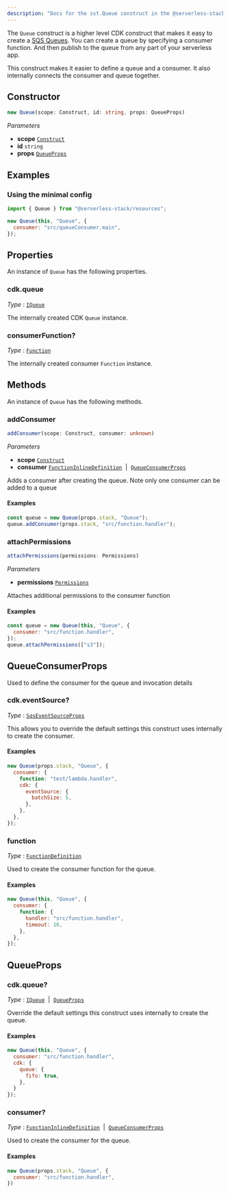 ```yaml
---
description: "Docs for the sst.Queue construct in the @serverless-stack/resources package"
---
```

<!--
!!!!!!!!!!!!!!!!!!!!!!!!!!!!!!!!!!!!!!!!!!!!!!!!!!!!!!!!!!!!!!!
!!                                                           !!
!!  This file has been automatically generated, do not edit  !!
!!                                                           !!
!!!!!!!!!!!!!!!!!!!!!!!!!!!!!!!!!!!!!!!!!!!!!!!!!!!!!!!!!!!!!!!
-->
The `Queue` construct is a higher level CDK construct that makes it easy to create a [SQS Queues](https://aws.amazon.com/sqs/). You can create a queue by specifying a consumer function. And then publish to the queue from any part of your serverless app.

This construct makes it easier to define a queue and a consumer. It also internally connects the consumer and queue together.


## Constructor
```ts
new Queue(scope: Construct, id: string, props: QueueProps)
```
_Parameters_
- __scope__ [`Construct`](https://docs.aws.amazon.com/cdk/api/v2/docs/constructs.Construct.html)
- __id__ `string`
- __props__ [`QueueProps`](#queueprops)

## Examples

### Using the minimal config

```js
import { Queue } from "@serverless-stack/resources";

new Queue(this, "Queue", {
  consumer: "src/queueConsumer.main",
});
```

## Properties
An instance of `Queue` has the following properties.

### cdk.queue

_Type_ : [`IQueue`](https://docs.aws.amazon.com/cdk/api/v2/docs/aws-cdk-lib.IQueue.html)

The internally created CDK `Queue` instance.


### consumerFunction?

_Type_ : [`Function`](Function)

The internally created consumer `Function` instance.

## Methods
An instance of `Queue` has the following methods.
### addConsumer

```ts
addConsumer(scope: Construct, consumer: unknown)
```
_Parameters_
- __scope__ [`Construct`](https://docs.aws.amazon.com/cdk/api/v2/docs/constructs.Construct.html)
- __consumer__ [`FunctionInlineDefinition`](FunctionInlineDefinition)&nbsp; | &nbsp;[`QueueConsumerProps`](#queueconsumerprops)


Adds a consumer after creating the queue. Note only one consumer can be added to a queue

#### Examples

```js {3}
const queue = new Queue(props.stack, "Queue");
queue.addConsumer(props.stack, "src/function.handler");
```

### attachPermissions

```ts
attachPermissions(permissions: Permissions)
```
_Parameters_
- __permissions__ [`Permissions`](Permissions)


Attaches additional permissions to the consumer function

#### Examples

```js
const queue = new Queue(this, "Queue", {
  consumer: "src/function.handler",
});
queue.attachPermissions(["s3"]);
```

## QueueConsumerProps
Used to define the consumer for the queue and invocation details


### cdk.eventSource?

_Type_ : [`SqsEventSourceProps`](https://docs.aws.amazon.com/cdk/api/v2/docs/aws-cdk-lib.SqsEventSourceProps.html)

This allows you to override the default settings this construct uses internally to create the consumer.

#### Examples

```js
new Queue(props.stack, "Queue", {
  consumer: {
    function: "test/lambda.handler",
    cdk: {
      eventSource: {
        batchSize: 5,
      },
    },
  },
});
```


### function

_Type_ : [`FunctionDefinition`](FunctionDefinition)

Used to create the consumer function for the queue.

#### Examples

```js
new Queue(this, "Queue", {
  consumer: {
    function: {
      handler: "src/function.handler",
      timeout: 10,
    },
  },
});
```

## QueueProps



### cdk.queue?

_Type_ : [`IQueue`](https://docs.aws.amazon.com/cdk/api/v2/docs/aws-cdk-lib.IQueue.html)&nbsp; | &nbsp;[`QueueProps`](https://docs.aws.amazon.com/cdk/api/v2/docs/aws-cdk-lib.QueueProps.html)

Override the default settings this construct uses internally to create the queue.

#### Examples

```js
new Queue(this, "Queue", {
  consumer: "src/function.handler",
  cdk: {
    queue: {
      fifo: true,
    },
  }
});
```


### consumer?

_Type_ : [`FunctionInlineDefinition`](FunctionInlineDefinition)&nbsp; | &nbsp;[`QueueConsumerProps`](#queueconsumerprops)

Used to create the consumer for the queue.

#### Examples

```js
new Queue(props.stack, "Queue", {
  consumer: "src/function.handler",
})
```
